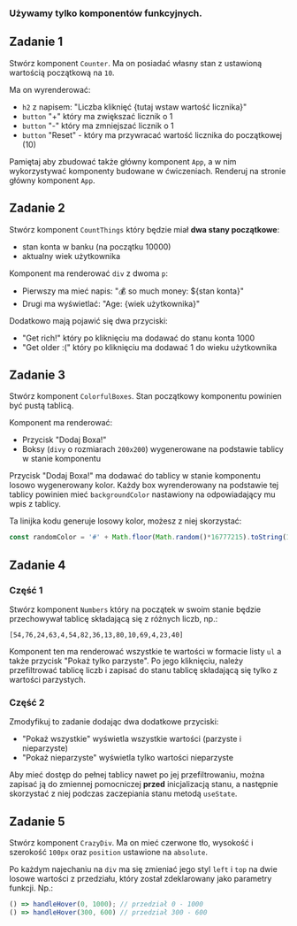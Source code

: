 ### Używamy tylko komponentów funkcyjnych.

## Zadanie 1

Stwórz komponent `Counter`. Ma on posiadać własny stan z ustawioną wartością początkową na `10`.
 
Ma on wyrenderować:

- `h2` z napisem: "Liczba kliknięć {tutaj wstaw wartość licznika}"
- `button` "+" który ma zwiększać licznik o 1
- `button` "-" który ma zmniejszać licznik o 1
- `button` "Reset" - który ma przywracać wartość licznika do początkowej (10)

Pamiętaj aby zbudować także główny komponent `App`, a w nim wykorzystywać komponenty budowane w ćwiczeniach. Renderuj na stronie główny komponent `App`.

## Zadanie 2

Stwórz komponent `CountThings` który będzie miał **dwa stany początkowe**:

- stan konta w banku (na początku 10000)
- aktualny wiek użytkownika

Komponent ma renderować `div` z dwoma `p`:

- Pierwszy ma mieć napis: "💰 so much money: ${stan konta}"
- Drugi ma wyświetlać: "Age: {wiek użytkownika}"

Dodatkowo mają pojawić się dwa przyciski:

- "Get rich!" który po kliknięciu ma dodawać do stanu konta 1000
- "Get older :(" który po kliknięciu ma dodawać 1 do wieku użytkownika

## Zadanie 3

Stwórz komponent `ColorfulBoxes`. Stan początkowy komponentu powinien być pustą tablicą.

Komponent ma renderować:

- Przycisk "Dodaj Boxa!"
- Boksy (`divy` o rozmiarach `200x200`) wygenerowane na podstawie tablicy w stanie komponentu

Przycisk "Dodaj Boxa!" ma dodawać do tablicy w stanie komponentu losowo wygenerowany kolor. Każdy box wyrenderowany na podstawie tej tablicy powinien mieć `backgroundColor` nastawiony na odpowiadający mu wpis z tablicy.

Ta linijka kodu generuje losowy kolor, możesz z niej skorzystać:
```js
const randomColor = '#' + Math.floor(Math.random()*16777215).toString(16);
```

## Zadanie 4

### Część 1
Stwórz komponent `Numbers` który na początek w swoim stanie będzie przechowywał tablicę składającą się z różnych liczb, np.:

```plain
[54,76,24,63,4,54,82,36,13,80,10,69,4,23,40]
```

Komponent ten ma renderować wszystkie te wartości w formacie listy `ul` a także przycisk "Pokaż tylko parzyste". Po jego kliknięciu, należy przefiltrować tablicę liczb i zapisać do stanu tablicę składającą się tylko z wartości parzystych.


### Część 2

Zmodyfikuj to zadanie dodając dwa dodatkowe przyciski: 

- "Pokaż wszystkie" wyświetla wszystkie wartości (parzyste i nieparzyste)
- "Pokaż nieparzyste" wyświetla tylko wartości nieparzyste

Aby mieć dostęp do pełnej tablicy nawet po jej przefiltrowaniu, można zapisać ją do zmiennej pomocniczej **przed** inicjalizacją stanu, a następnie skorzystać z niej podczas zaczepiania stanu metodą `useState`.


## Zadanie 5

Stwórz komponent `CrazyDiv`. Ma on mieć czerwone tło, wysokość i szerokość `100px` oraz `position` ustawione na `absolute`.

Po każdym najechaniu na `div` ma się zmieniać jego styl `left` i `top` na dwie losowe wartości z przedziału, który został zdeklarowany jako parametry funkcji. Np.:

```js
() => handleHover(0, 1000); // przedział 0 - 1000
() => handleHover(300, 600) // przedział 300 - 600
```
